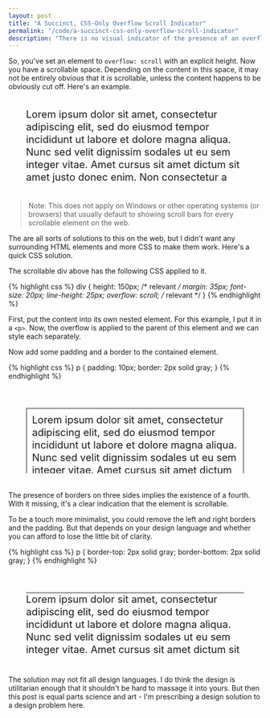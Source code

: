 ```yaml
---
layout: post
title: "A Succinct, CSS-Only Overflow Scroll Indicator"
permalink: "/code/a-succinct-css-only-overflow-scroll-indicator"
description: "There is no visual indicator of the presence of an overflow: scroll property on an HTML element by default. Here's a CSS-only solution that doesn't look like a wall of text."
---
```


So, you've set an element to `overflow: scroll` with an explicit height. Now you have a scrollable space. Depending on the content in this space, it may not be entirely obvious that it *is* scrollable, unless the content happens to be obviously cut off. Here's an example.

<div style="height: 150px; margin: 35px; font-size: 20px; line-height: 25px; overflow: scroll;">
    Lorem ipsum dolor sit amet, consectetur adipiscing elit, sed do eiusmod tempor incididunt ut labore et dolore magna aliqua. Nunc sed velit dignissim sodales ut eu sem integer vitae. Amet cursus sit amet dictum sit amet justo donec enim. Non consectetur a erat nam. Ut venenatis tellus in metus. Arcu vitae elementum curabitur vitae nunc sed velit dignissim. At urna condimentum mattis pellentesque id. Natoque penatibus et magnis dis parturient. Dolor sed viverra ipsum nunc aliquet bibendum. Dapibus ultrices in iaculis nunc sed. Sed blandit libero volutpat sed cras ornare arcu. Vitae et leo duis ut.
</div>

> Note: This does not apply on Windows or other operating systems (or browsers) that usually default to showing scroll bars for every scrollable element on the web.

The are all sorts of solutions to this on the web, but I didn't want any surrounding HTML elements and more CSS to make them work. Here's a quick CSS solution.

<!--more-->

The scrollable div above has the following CSS applied to it.

{% highlight css %}
div {
    height: 150px;  /* relevant */
    margin: 35px;
    font-size: 20px;
    line-height: 25px;
    overflow: scroll;  /* relevant */
}
{% endhighlight %}

First, put the content into its own nested element. For this example, I put it in a `<p>`. Now, the overflow is applied to the parent of this element and we can style each separately.

Now add some padding and a border to the contained element.

{% highlight css %}
p {
    padding: 10px;
    border: 2px solid gray;
}
{% endhighlight %}

<div style="height: 150px; margin: 35px; font-size: 20px; line-height: 25px; overflow: scroll;">
    <p style="padding: 10px; border: 2px solid gray;">
        Lorem ipsum dolor sit amet, consectetur adipiscing elit, sed do eiusmod tempor incididunt ut labore et dolore magna aliqua. Nunc sed velit dignissim sodales ut eu sem integer vitae. Amet cursus sit amet dictum sit amet justo donec enim. Non consectetur a erat nam. Ut venenatis tellus in metus. Arcu vitae elementum curabitur vitae nunc sed velit dignissim. At urna condimentum mattis pellentesque id. Natoque penatibus et magnis dis parturient. Dolor sed viverra ipsum nunc aliquet bibendum. Dapibus ultrices in iaculis nunc sed. Sed blandit libero volutpat sed cras ornare arcu. Vitae et leo duis ut.
    </p>
</div>

The presence of borders on three sides implies the existence of a fourth. With it missing, it's a clear indication that the element is scrollable.

To be a touch more minimalist, you could remove the left and right borders and the padding. But that depends on your design language and whether you can afford to lose the little bit of clarity.

{% highlight css %}
p {
    border-top: 2px solid gray;
    border-bottom: 2px solid gray;
}
{% endhighlight %}

<div style="height: 150px; margin: 35px; font-size: 20px; line-height: 25px; overflow: scroll;">
    <p style="border-top: 2px solid gray; border-bottom: 2px solid gray;">
        Lorem ipsum dolor sit amet, consectetur adipiscing elit, sed do eiusmod tempor incididunt ut labore et dolore magna aliqua. Nunc sed velit dignissim sodales ut eu sem integer vitae. Amet cursus sit amet dictum sit amet justo donec enim. Non consectetur a erat nam. Ut venenatis tellus in metus. Arcu vitae elementum curabitur vitae nunc sed velit dignissim. At urna condimentum mattis pellentesque id. Natoque penatibus et magnis dis parturient. Dolor sed viverra ipsum nunc aliquet bibendum. Dapibus ultrices in iaculis nunc sed. Sed blandit libero volutpat sed cras ornare arcu. Vitae et leo duis ut.
    </p>
</div>

The solution may not fit all design languages. I do think the design is utilitarian enough that it shouldn't be hard to massage it into yours. But then this post is equal parts science and art - I'm prescribing a design solution to a design problem here.
